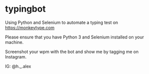 # typingbot
Using Python and Selenium to automate a typing test on https://monkeytype.com

Please ensure that you have Python 3 and Selenium installed on your machine.

Screenshot your wpm with the bot and show me by tagging me on Instagram.

IG: @h._.alex
